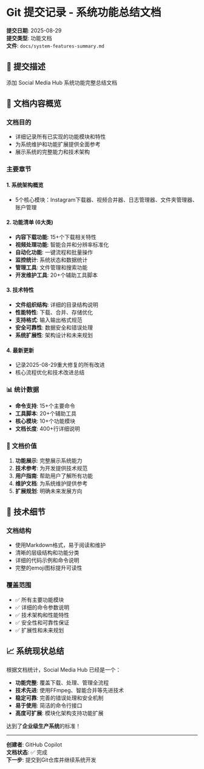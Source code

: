 # Git 提交记录 - 系统功能总结文档

**提交日期**: 2025-08-29  
**提交类型**: 功能文档  
**文件**: `docs/system-features-summary.md`

## 📝 提交描述

添加 Social Media Hub 系统功能完整总结文档

## 🎯 文档内容概览

### 文档目的
- 详细记录所有已实现的功能模块和特性
- 为系统维护和功能扩展提供全面参考
- 展示系统的完整能力和技术架构

### 主要章节

#### 1. 系统架构概览
- 5个核心模块：Instagram下载器、视频合并器、日志管理器、文件夹管理器、账户管理

#### 2. 功能清单 (6大类)
- **内容下载功能**: 15+个下载相关特性
- **视频处理功能**: 智能合并和分辨率标准化
- **自动化功能**: 一键流程和批量操作
- **监控统计**: 系统状态和数据统计
- **管理工具**: 文件管理和搜索功能
- **开发维护工具**: 20+个辅助工具脚本

#### 3. 技术特性
- **文件组织结构**: 详细的目录结构说明
- **性能特性**: 下载、合并、存储优化
- **支持格式**: 输入输出格式规范
- **安全可靠性**: 数据安全和错误处理
- **系统扩展性**: 架构设计和未来规划

#### 4. 最新更新
- 记录2025-08-29重大修复的所有改进
- 核心流程优化和技术改进总结

### 📊 统计数据
- **命令支持**: 15+个主要命令
- **工具脚本**: 20+个辅助工具  
- **核心模块**: 10+个功能模块
- **文档长度**: 400+行详细说明

### 🎯 文档价值
1. **功能展示**: 完整展示系统能力
2. **技术参考**: 为开发提供技术规范
3. **用户指南**: 帮助用户了解所有功能
4. **维护文档**: 为系统维护提供参考
5. **扩展规划**: 明确未来发展方向

## 🔧 技术细节

### 文档结构
- 使用Markdown格式，易于阅读和维护
- 清晰的层级结构和功能分类
- 详细的代码示例和命令说明
- 完整的emoji图标提升可读性

### 覆盖范围
- ✅ 所有主要功能模块
- ✅ 详细的命令参数说明
- ✅ 技术架构和性能特性
- ✅ 安全性和可靠性保证
- ✅ 扩展性和未来规划

## 📈 系统现状总结

根据文档统计，Social Media Hub 已经是一个：
- **功能完整**: 覆盖下载、处理、管理全流程
- **技术先进**: 使用FFmpeg、智能合并等先进技术
- **稳定可靠**: 完善的错误处理和安全机制
- **易于使用**: 简洁的命令行接口
- **高度可扩展**: 模块化架构支持功能扩展

达到了**企业级生产系统**的标准！

---

**创建者**: GitHub Copilot  
**文档状态**: ✅ 完成  
**下一步**: 提交到Git仓库并继续系统开发
